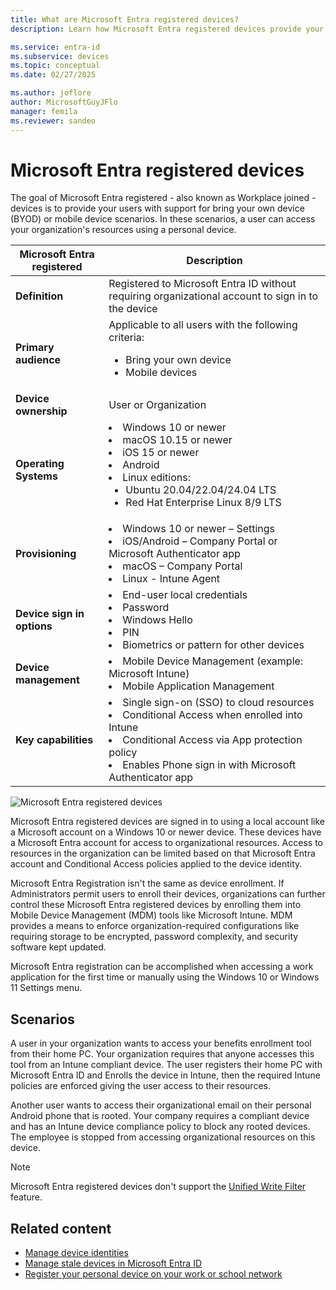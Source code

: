 ```yaml
---
title: What are Microsoft Entra registered devices?
description: Learn how Microsoft Entra registered devices provide your users with support for bring your own device (BYOD) or mobile device scenarios.

ms.service: entra-id
ms.subservice: devices
ms.topic: conceptual
ms.date: 02/27/2025

ms.author: joflore
author: MicrosoftGuyJFlo
manager: femila
ms.reviewer: sandeo
---
```


# Microsoft Entra registered devices

The goal of Microsoft Entra registered - also known as Workplace joined - devices is to provide your users with support for bring your own device (BYOD) or mobile device scenarios. In these scenarios, a user can access your organization's resources using a personal device.

| Microsoft Entra registered | Description |
| --- | --- |
| **Definition** | Registered to Microsoft Entra ID without requiring organizational account to sign in to the device |
| **Primary audience** | Applicable to all users with the following criteria: <ul><li>Bring your own device</li><li>Mobile devices</li></ul>|
| **Device ownership** | User or Organization |
| **Operating Systems** | <li>Windows 10 or newer</li><li>macOS 10.15 or newer</li><li>iOS 15 or newer<li>Android</li><li>Linux editions:<ul><li>Ubuntu 20.04/22.04/24.04 LTS</li><li>Red Hat Enterprise Linux 8/9 LTS</li></ul></li> |
| **Provisioning** | <li>Windows 10 or newer – Settings</li><li>iOS/Android – Company Portal or Microsoft Authenticator app</li><li>macOS – Company Portal</li><li>Linux - Intune Agent</li> |
| **Device sign in options** | <li>End-user local credentials</li><li>Password</li><li>Windows Hello</li><li>PIN</li><li>Biometrics or pattern for other devices</li> |
| **Device management** | <li>Mobile Device Management (example: Microsoft Intune)</li><li>Mobile Application Management</li> |
| **Key capabilities** | <li>Single sign-on (SSO) to cloud resources</li><li>Conditional Access when enrolled into Intune</li><li>Conditional Access via App protection policy</li><li>Enables Phone sign in with Microsoft Authenticator app</li> |

![Microsoft Entra registered devices](./media/concept-device-registration/azure-ad-registered-device.png)

Microsoft Entra registered devices are signed in to using a local account like a Microsoft account on a Windows 10 or newer device. These devices have a Microsoft Entra account for access to organizational resources. Access to resources in the organization can be limited based on that Microsoft Entra account and Conditional Access policies applied to the device identity.

Microsoft Entra Registration isn't the same as device enrollment. If Administrators permit users to enroll their devices, organizations can further control these Microsoft Entra registered devices by enrolling them into Mobile Device Management (MDM) tools like Microsoft Intune. MDM provides a means to enforce organization-required configurations like requiring storage to be encrypted, password complexity, and security software kept updated.

Microsoft Entra registration can be accomplished when accessing a work application for the first time or manually using the Windows 10 or Windows 11 Settings menu.

## Scenarios

A user in your organization wants to access your benefits enrollment tool from their home PC. Your organization requires that anyone accesses this tool from an Intune compliant device. The user registers their home PC with Microsoft Entra ID and Enrolls the device in Intune, then the required Intune policies are enforced giving the user access to their resources.

Another user wants to access their organizational email on their personal Android phone that is rooted. Your company requires a compliant device and has an Intune device compliance policy to block any rooted devices. The employee is stopped from accessing organizational resources on this device.

> [!NOTE]
> Microsoft Entra registered devices don't support the [Unified Write Filter](/windows/configuration/unified-write-filter/) feature.

## Related content

- [Manage device identities](manage-device-identities.md)
- [Manage stale devices in Microsoft Entra ID](manage-stale-devices.md)
- [Register your personal device on your work or school network](https://support.microsoft.com/account-billing/register-your-personal-device-on-your-work-or-school-network-8803dd61-a613-45e3-ae6c-bd1ab25bf8a8)
